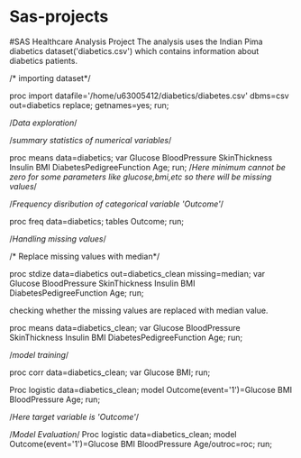 # Sas-projects

#SAS Healthcare Analysis Project
The analysis uses the Indian Pima diabetics dataset('diabetics.csv') which contains information about diabetics patients.

/* importing dataset*/

proc import datafile='/home/u63005412/diabetics/diabetes.csv' dbms=csv out=diabetics replace;
getnames=yes;
run;

/*Data exploration*/


/*summary statistics of numerical variables*/

proc means data=diabetics;
var Glucose BloodPressure SkinThickness Insulin BMI DiabetesPedigreeFunction Age;
run;
/*Here minimum cannot be zero for some parameters like glucose,bmi,etc so there will be missing values*/


/*Frequency disribution of categorical variable 'Outcome'*/

proc freq data=diabetics;
tables Outcome;
run;

/*Handling missing values*/



/* Replace missing values with median*/

proc stdize data=diabetics out=diabetics_clean missing=median;
   var  Glucose BloodPressure SkinThickness Insulin BMI DiabetesPedigreeFunction Age; 
run;

checking whether the missing values are replaced with median value.

proc means data=diabetics_clean;
var Glucose BloodPressure SkinThickness Insulin BMI DiabetesPedigreeFunction Age;
run;

/*model training*/

proc corr data=diabetics_clean;
var  Glucose BMI;
run;

 Proc logistic data=diabetics_clean;
 model Outcome(event='1')=Glucose BMI BloodPressure Age;
 run;
 
 /*Here target variable is 'Outcome'*/

/*Model Evaluation*/
Proc logistic data=diabetics_clean;
 model Outcome(event='1')=Glucose BMI BloodPressure Age/outroc=roc;
 run;
